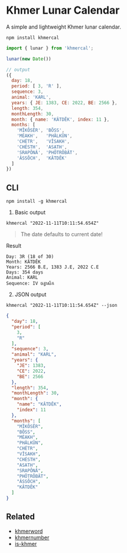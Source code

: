 # Khmer Lunar Calendar

A simple and lightweight Khmer lunar calendar.

```
npm install khmercal
```

```js
import { lunar } from 'khmercal';

lunar(new Date())

// output
({
  day: 18,
  period: [ 3, 'R' ],
  sequence: 3,
  animal: 'KARL',
  years: { JE: 1383, CE: 2022, BE: 2566 },
  length: 354,
  monthLength: 30,
  month: { name: 'KÂTDĔK', index: 11 },
  months: [
    'MĬKÔSĔR', 'BŎSS',
    'MÉAKH',   'PHÂLKŬN',
    'CHÉTR',   'VĬSAKH',
    'CHÉSTH',  'ASATH',
    'SRAPÔNÂ', 'PHÔTRÔBÂT',
    'ÂSSŎCH',  'KÂTDĔK'
  ]
})
```

## CLI

```
npm install -g khmercal
```


1. Basic output

```shell
khmercal "2022-11-11T10:11:54.654Z"
```

> The date defaults to current date!

Result

```
Day: 3R (18 of 30)
Month: KÂTDĔK
Years: 2566 B.E, 1383 J.E, 2022 C.E
Days: 354 days 
Animal: KARL
Sequence: IV ចត្វាស័ក
```

2. JSON output

```shell
khmercal "2022-11-11T10:11:54.654Z" --json
```

```json
{
  "day": 18,
  "period": [
    3,
    "R"
  ],
  "sequence": 3,
  "animal": "KARL",
  "years": {
    "JE": 1383,
    "CE": 2022,
    "BE": 2566
  },
  "length": 354,
  "monthLength": 30,
  "month": {
    "name": "KÂTDĔK",
    "index": 11
  },
  "months": [
    "MĬKÔSĔR",
    "BŎSS",
    "MÉAKH",
    "PHÂLKŬN",
    "CHÉTR",
    "VĬSAKH",
    "CHÉSTH",
    "ASATH",
    "SRAPÔNÂ",
    "PHÔTRÔBÂT",
    "ÂSSŎCH",
    "KÂTDĔK"
  ]
}
```

## Related

- [khmerword](https://github.com/seanghay/khmerword)
- [khmernumber](https://github.com/seanghay/khmernumber)
- [is-khmer](https://github.com/seanghay/is-khmer)
